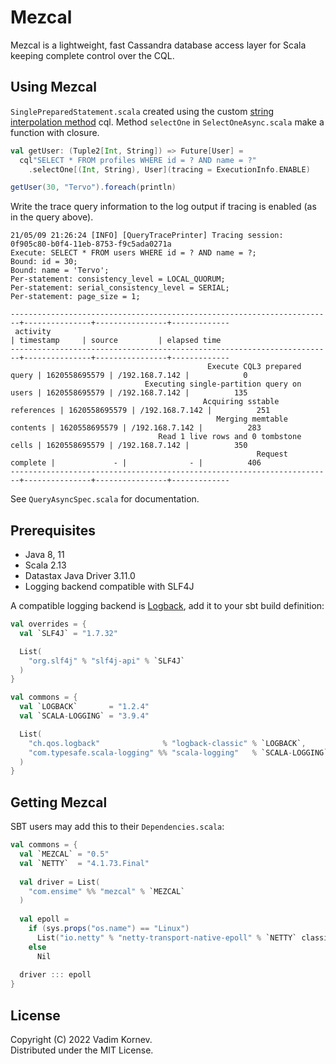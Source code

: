 # Mezcal

Mezcal is a lightweight, fast Cassandra database access layer for Scala keeping complete control over the CQL.

## Using Mezcal

`SinglePreparedStatement.scala` created using the custom [string interpolation method]("https://docs.scala-lang.org/overviews/core/string-interpolation.html#advanced-usage") cql.
 Method `selectOne` in `SelectOneAsync.scala` make a  function with closure.

```scala
val getUser: (Tuple2[Int, String]) => Future[User] =
  cql"SELECT * FROM profiles WHERE id = ? AND name = ?"
    .selectOne[(Int, String), User](tracing = ExecutionInfo.ENABLE)

getUser(30, "Tervo").foreach(println)
```

Write the trace query information to the log output if tracing is enabled (as in the query above).

```text
21/05/09 21:26:24 [INFO] [QueryTracePrinter] Tracing session: 0f905c80-b0f4-11eb-8753-f9c5ada0271a
Execute: SELECT * FROM users WHERE id = ? AND name = ?;
Bound: id = 30;
Bound: name = 'Tervo';
Per-statement: consistency_level = LOCAL_QUORUM;
Per-statement: serial_consistency_level = SERIAL;
Per-statement: page_size = 1;

------------------------------------------------------------------------+---------------+----------------+-------------
 activity                                                               | timestamp     | source         | elapsed time
------------------------------------------------------------------------+---------------+----------------+-------------
                                            Execute CQL3 prepared query | 1620558695579 | /192.168.7.142 |            0
                              Executing single-partition query on users | 1620558695579 | /192.168.7.142 |          135
                                           Acquiring sstable references | 1620558695579 | /192.168.7.142 |          251
                                              Merging memtable contents | 1620558695579 | /192.168.7.142 |          283
                                 Read 1 live rows and 0 tombstone cells | 1620558695579 | /192.168.7.142 |          350
                                                       Request complete |             - |              - |          406
------------------------------------------------------------------------+---------------+----------------+-------------
```

See `QueryAsyncSpec.scala` for documentation.

## Prerequisites

* Java 8, 11
* Scala 2.13
* Datastax Java Driver 3.11.0
* Logging backend compatible with SLF4J

A compatible logging backend is [Logback](http://logback.qos.ch), add it to your sbt build definition:

```scala
val overrides = {
  val `SLF4J` = "1.7.32"

  List(
    "org.slf4j" % "slf4j-api" % `SLF4J`
  )
}

val commons = {
  val `LOGBACK`       = "1.2.4"
  val `SCALA-LOGGING` = "3.9.4"

  List(
    "ch.qos.logback"              % "logback-classic" % `LOGBACK`,
    "com.typesafe.scala-logging" %% "scala-logging"   % `SCALA-LOGGING` exclude ("org.slf4j", "slf4j-api")
  )
}
```

## Getting Mezcal

SBT users may add this to their `Dependencies.scala`:

```scala
val commons = {
  val `MEZCAL` = "0.5"
  val `NETTY`  = "4.1.73.Final"
  
  val driver = List(
    "com.ensime" %% "mezcal" % `MEZCAL`
  )
  
  val epoll =
    if (sys.props("os.name") == "Linux")
      List("io.netty" % "netty-transport-native-epoll" % `NETTY` classifier "linux-x86_64")
    else
      Nil
  
  driver ::: epoll
}
```

## License

Copyright (C) 2022 Vadim Kornev.  
Distributed under the MIT License.
